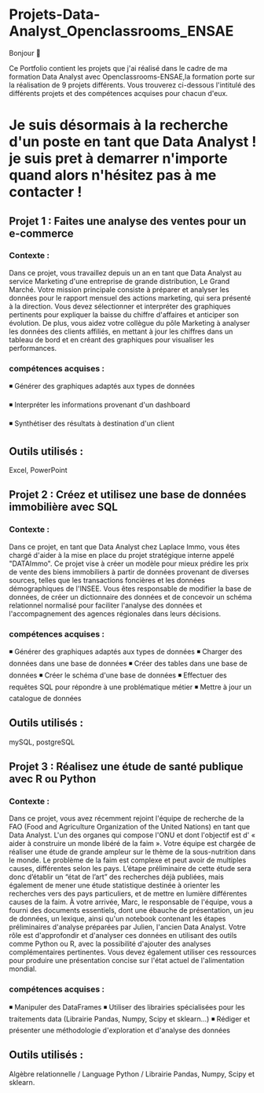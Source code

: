 # Projets-Data-Analyst_Openclassrooms_ENSAE
Bonjour :wave:	

Ce Portfolio contient les  projets que j'ai réalisé dans le cadre de ma formation Data Analyst avec Openclassrooms-ENSAE,la formation porte sur la réalisation de 9 projets différents. Vous trouverez ci-dessous l'intitulé des différents projets et des compétences acquises pour chacun d'eux.
# Je suis désormais à la recherche d'un poste en tant que Data Analyst ! je suis pret à demarrer n'importe quand alors n'hésitez pas à me contacter !


## Projet 1 : Faites une analyse des ventes pour un e-commerce

### Contexte :
Dans ce projet, vous travaillez depuis un an en tant que Data Analyst au service Marketing d'une entreprise de grande distribution, Le Grand Marché. Votre mission principale consiste à préparer et analyser les données pour le rapport mensuel des actions marketing, qui sera présenté à la direction. Vous devez sélectionner et interpréter des graphiques pertinents pour expliquer la baisse du chiffre d'affaires et anticiper son évolution.
De plus, vous aidez votre collègue du pôle Marketing à analyser les données des clients affiliés, en mettant à jour les chiffres dans un tableau de bord et en créant des graphiques pour visualiser les performances.
### compétences acquises : 
:black_medium_small_square:	 Générer des graphiques adaptés aux types de données

:black_medium_small_square:	 Interpréter les informations provenant d'un dashboard

:black_medium_small_square:	 Synthétiser des résultats à destination d'un client
## Outils utilisés : 
Excel, PowerPoint

## Projet 2 : Créez et utilisez une base de données immobilière avec SQL

### Contexte :
Dans ce projet, en tant que Data Analyst chez Laplace Immo, vous êtes chargé d'aider à la mise en place du projet stratégique interne appelé "DATAImmo". Ce projet vise à créer un modèle pour mieux prédire les prix de vente des biens immobiliers à partir de données provenant de diverses sources, telles que les transactions foncières et les données démographiques de l'INSEE. Vous êtes responsable de modifier la base de données, de créer un dictionnaire des données et de concevoir un schéma relationnel normalisé pour faciliter l'analyse des données et l'accompagnement des agences régionales dans leurs décisions.
### compétences acquises : 
:black_medium_small_square:	 Générer des graphiques adaptés aux types de données
:black_medium_small_square:  Charger des données dans une base de données
:black_medium_small_square:  Créer des tables dans une base de données
:black_medium_small_square:  Créer le schéma d'une base de données
:black_medium_small_square:  Effectuer des requêtes SQL pour répondre à une problématique métier
:black_medium_small_square:  Mettre à jour un catalogue de données
## Outils utilisés : 
mySQL, postgreSQL

## Projet 3 : Réalisez une étude de santé publique avec R ou Python

### Contexte :
Dans ce projet, vous avez récemment rejoint l'équipe de recherche de la FAO (Food and Agriculture Organization of the United Nations) en tant que Data Analyst.  L'un des organes qui compose l'ONU et dont l'objectif est d' « aider à construire un monde libéré de la faim ». Votre équipe est chargée de réaliser une étude de grande ampleur sur le thème de la sous-nutrition dans le monde. Le problème de la faim est complexe et peut avoir de multiples causes, différentes selon les pays. L’étape préliminaire de cette étude sera donc d’établir un “état de l’art” des recherches déjà publiées, mais également de mener une étude statistique destinée à orienter les recherches vers des pays particuliers, et de mettre en lumière différentes causes de la faim.
À votre arrivée, Marc, le responsable de l'équipe, vous a fourni des documents essentiels, dont une ébauche de présentation, un jeu de données, un lexique, ainsi qu'un notebook contenant les étapes préliminaires d'analyse préparées par Julien, l'ancien Data Analyst.
Votre rôle est d'approfondir et d'analyser ces données en utilisant des outils comme Python ou R, avec la possibilité d'ajouter des analyses complémentaires pertinentes. Vous devez également utiliser ces ressources pour produire une présentation concise sur l'état actuel de l'alimentation mondial.
### compétences acquises : 
:black_medium_small_square:	 Manipuler des DataFrames
:black_medium_small_square:  Utiliser des librairies spécialisées pour les traitements data (Librairie Pandas, Numpy, Scipy et sklearn...)
:black_medium_small_square:  Rédiger et présenter une méthodologie d'exploration et d'analyse des données
## Outils utilisés : 
Algèbre relationnelle / Language Python / Librairie Pandas, Numpy, Scipy et sklearn.
